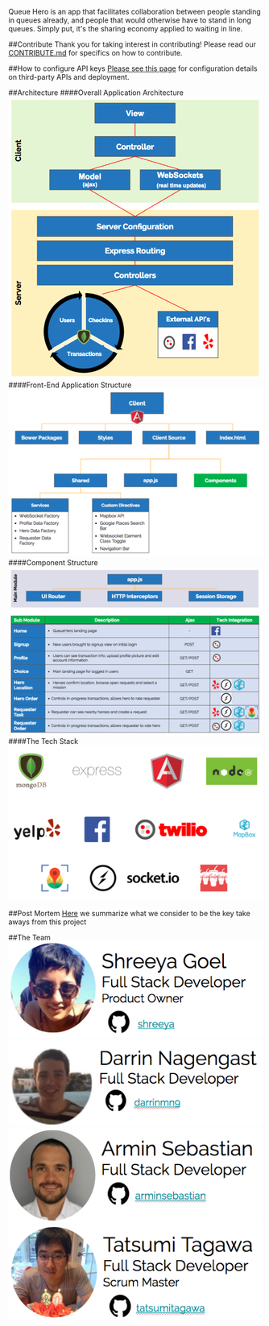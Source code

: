 
Queue Hero is an app that facilitates collaboration between people standing in queues already, and people that would otherwise have to stand in long queues. Simply put, it's the sharing economy applied to waiting in line.

##Contribute
Thank you for taking interest in contributing! Please read our [CONTRIBUTE.md](CONTRIBUTE.md) for specifics on how to contribute.

##How to configure API keys
[Please see this page](resources/api_keys.md) for configuration details on third-party APIs and deployment.

##Architecture
####Overall Application Architecture
![overall-application-structure](resources/overall-application-structure.png)
####Front-End Application Structure
![front-end-structure](resources/front-end-application-structure.png)
####Component Structure
![component-structure](resources/component-structure.png)
####The Tech Stack
![tech-stack](resources/tech-stack.png)

##Post Mortem
[Here](resources/Post-Mortem.md) we summarize what we consider to be the key take aways from this project

##The Team
[![shreeya-goel](resources/shreeya-goel.png)](https://github.com/shreeya)
[![darrin-nagengast](resources/darrin-nagengast.png)](https://github.com/darrinmn9)
[![armin-sebastian](resources/armin-sebastian.png)](https://github.com/arminsebastian)
[![tatsumi-tagawa](resources/tatsumi-tagawa.png)](https://github.com/tatsumitagawa)
